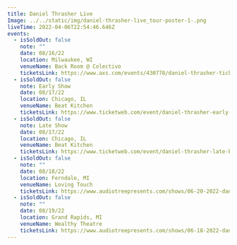 ```yaml
---
title: Daniel Thrasher Live
Image: ../../static/img/daniel-thrasher-live_tour-poster-1-.png
liveTime: 2022-04-06T22:54:46.646Z
events:
  - isSoldOut: false
    note: ""
    date: 08/16/22
    location: Milwaukee, WI
    venueName: Back Room @ Colectivo
    ticketsLink: https://www.axs.com/events/430778/daniel-thrasher-tickets?skin=pabst
  - isSoldOut: false
    note: Early Show
    date: 08/17/22
    location: Chicago, IL
    venueName: Beat Kitchen
    ticketsLink: https://www.ticketweb.com/event/daniel-thrasher-early-beat-kitchen-tickets/11988555?pl=kickstand&edpPlParam=%3Fpl%3Dkickstand
  - isSoldOut: false
    note: Late Show
    date: 08/17/22
    location: Chicago, IL
    venueName: Beat Kitchen
    ticketsLink: https://www.ticketweb.com/event/daniel-thrasher-late-beat-kitchen-tickets/11988615?pl=kickstand
  - isSoldOut: false
    note: ""
    date: 08/18/22
    location: Ferndale, MI
    venueName: Loving Touch
    ticketsLink: https://www.audiotreepresents.com/shows/06-20-2022-daniel-thrasher
  - isSoldOut: false
    note: ""
    date: 08/19/22
    location: Grand Rapids, MI
    venueName: Wealthy Theatre
    ticketsLink: https://www.audiotreepresents.com/shows/06-18-2022-daniel-thrasher
---
```

